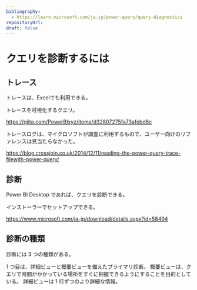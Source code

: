 ```yaml
---
bibliography: 
  - https://learn.microsoft.com/ja-jp/power-query/query-diagnostics
repositoryUrl:
draft: false
---
```


# クエリを診断するには

## トレース

トレースは、Excelでも利用できる。

トレースを可視化するクエリ。

https://qiita.com/PowerBIxyz/items/d32807275fa73afebd8c

トレースログは、マイクロソフトが調査に利用するもので、ユーザー向けのリファレンスは見当たらなかった。

https://blog.crossjoin.co.uk/2014/12/11/reading-the-power-query-trace-filewith-power-query/

## 診断

Power BI Desktop であれば、クエリを診断できる。

インストーラーでセットアップできる。

https://www.microsoft.com/ja-jp/download/details.aspx?id=58494

## 診断の種類

診断には 3 つの種類がある。

1 つ目は、詳細ビューと概要ビューを備えたプライマリ診断。 概要ビューは、クエリで時間がかかっている場所をすぐに把握できるようにすることを目的としている。 詳細ビューは 1 行ずつのより詳細な情報。
